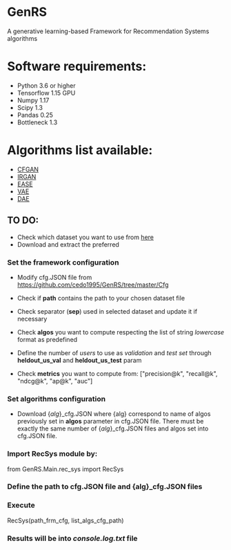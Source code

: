 # GenRS
A generative learning-based Framework for Recommendation Systems algorithms

# Software requirements:
- Python 3.6 or higher
- Tensorflow 1.15 GPU
- Numpy 1.17
- Scipy 1.3
- Pandas 0.25
- Bottleneck 1.3

# Algorithms list available:
- [CFGAN](https://dl.acm.org/doi/pdf/10.1145/3269206.3271743?casa_token=INiS3p2UrDAAAAAA:EQRrS7IBusVt_F8IYiAUtsIGGHHd17ki69QEcNkJwFkq5PuiBvX96OzC8CVcoWEkqhckTg8X7f4)
- [IRGAN](https://arxiv.org/pdf/1705.10513.pdf)
- [EASE](https://arxiv.org/pdf/1905.03375.pdf)
- [VAE](https://arxiv.org/pdf/1802.05814)
- [DAE](https://arxiv.org/pdf/1802.05814)


## TO DO:
- Check which dataset you want to use from [here](https://drive.google.com/drive/u/2/folders/1mX0QMJ8kHTlU-ziK95SWvZb0ehjl5FWb)
- Download and extract the preferred

### Set the framework configuration
- Modify cfg.JSON file from https://github.com/cedo1995/GenRS/tree/master/Cfg

- Check if **path** contains the path to your chosen dataset file
- Check separator (**sep**) used in selected dataset and update it if necessary
- Check **algos** you want to compute respecting the list of string *lowercase* format as predefined
- Define the number of *users* to use as *validation* and *test set* through **heldout_us_val** and **heldout_us_test** param
- Check **metrics** you want to compute from: ["precision@k", "recall@k", "ndcg@k", "ap@k", "auc"]

### Set algorithms configuration
- Download {*alg*}_cfg.JSON where {alg} correspond to name of algos previously set in **algos** parameter in cfg.JSON file.
There must be exactly the same number of {*alg*}_cfg.JSON files and algos set into cfg.JSON file.


### Import RecSys module by:
from GenRS.Main.rec_sys import RecSys

### Define the path to cfg.JSON file and {alg}_cfg.JSON files

### Execute
RecSys(path_frm_cfg, list_algs_cfg_path)

### Results will be into *console.log.txt* file
